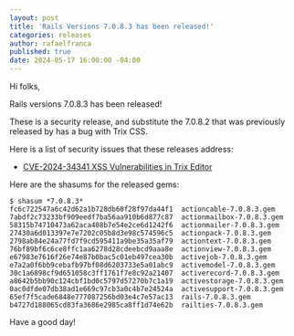 ```yaml
---
layout: post
title: 'Rails Versions 7.0.8.3 has been released!'
categories: releases
author: rafaelfranca
published: true
date: 2024-05-17 16:00:00 -04:00
---
```


Hi folks,

Rails versions 7.0.8.3 has been released!

These is a security release, and substitute the 7.0.8.2 that was previously released by has a bug with Trix CSS.

Here is a list of security issues that these releases address:

* [CVE-2024-34341 XSS Vulnerabilities in Trix Editor](https://discuss.rubyonrails.org/t/xss-vulnerabilities-in-trix-editor/85803)

Here are the shasums for the released gems:

```
$ shasum *7.0.8.3*
fc6c722547a6c42d62a1b728db60f28f97da44f1  actioncable-7.0.8.3.gem
7abdf2c73233bf909eedf7ba56aa910b6d877c87  actionmailbox-7.0.8.3.gem
58315b74710473a62aca408b7e54e2ce6d1242f6  actionmailer-7.0.8.3.gem
27430a6d013397e7e7202c05b8d3e98c574596c5  actionpack-7.0.8.3.gem
2798ab84e24a77fd7f9cd595411a9be35a35af79  actiontext-7.0.8.3.gem
76bf89bf6c6ce8ffc1aa6278d28cdeebcd9aaa8e  actionview-7.0.8.3.gem
e67983e7616f26e74e87b0bac5c01eb497cea30b  activejob-7.0.8.3.gem
e7a2a0f6bb9cebafb97bf08d6203733e5a01abc9  activemodel-7.0.8.3.gem
30c1a6898cf9d651058c3ff1761f7e8c92a21407  activerecord-7.0.8.3.gem
a8642b5bb90c124cbf1bd0c5797d57270b7c1a19  activestorage-7.0.8.3.gem
0ac0dfde07db38ad1e669c97cb3a0c4b7e24524a  activesupport-7.0.8.3.gem
65ef7f5cade6848e777087256bd03e4c7e57ac13  rails-7.0.8.3.gem
b4727d188065cd83fa3686e2985ca8ff1d74e62b  railties-7.0.8.3.gem
```

Have a good day!
